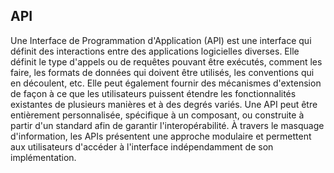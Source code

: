 ## API

Une Interface de Programmation d'Application (API) est une interface qui définit des interactions
entre des applications logicielles diverses. Elle définit le type d'appels ou de requêtes pouvant
être exécutés, comment les faire, les formats de données qui doivent être utilisés, les conventions
qui en découlent, etc. Elle peut également fournir des mécanismes d'extension de façon à ce que les
utilisateurs puissent étendre les fonctionnalités existantes de plusieurs manières et à des degrés
variés. Une API peut être entièrement personnalisée, spécifique à un composant, ou construite à
partir d'un standard afin de garantir l'interopérabilité. À travers le masquage d'information, les
APIs présentent une approche modulaire et permettent aux utilisateurs d'accéder à l'interface
indépendamment de son implémentation.
